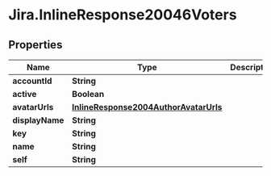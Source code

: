 # Jira.InlineResponse20046Voters

## Properties

Name | Type | Description | Notes
------------ | ------------- | ------------- | -------------
**accountId** | **String** |  | 
**active** | **Boolean** |  | 
**avatarUrls** | [**InlineResponse2004AuthorAvatarUrls**](InlineResponse2004AuthorAvatarUrls.md) |  | [optional] 
**displayName** | **String** |  | 
**key** | **String** |  | 
**name** | **String** |  | 
**self** | **String** |  | 


